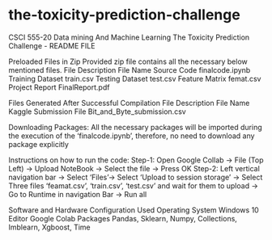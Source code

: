 # the-toxicity-prediction-challenge

CSCI 555-20 Data mining And Machine Learning
The Toxicity Prediction Challenge - README FILE  

Preloaded Files in Zip
Provided zip file contains all the necessary below mentioned files.
File Description
File Name
Source Code
finalcode.ipynb
Training Dataset
train.csv
Testing Dataset
test.csv
Feature Matrix
femat.csv
Project Report
FinalReport.pdf


Files Generated After Successful Compilation 
File Description
File Name
Kaggle Submission File
Bit_and_Byte_submission.csv


Downloading Packages: 
All the necessary packages will be imported during the execution of the ‘finalcode.ipynb’, therefore, no need to download any package explicitly

Instructions on how to run the code:
Step-1: 
Open Google Collab → File (Top Left) →  Upload NoteBook → Select the file → Press OK
Step-2: 
Left vertical navigation bar → Select ‘Files’→ Select ‘Upload to session storage’  → Select Three files ‘feamat.csv’, ‘train.csv’, ‘test.csv’ and wait for them to upload → Go to Runtime in navigation Bar → Run all
  
Software and Hardware Configuration Used
Operating System
Windows 10
Editor
Google Colab
Packages
Pandas, Sklearn, Numpy, Collections, Imblearn, Xgboost, Time 

 
